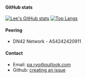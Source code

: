#### GitHub stats
[![Lee's GitHub stats](https://github-readme-stats.vercel.app/api?username=RyoLee&line_height=24.5&show_icons=true&hide_border=true&hide_title=true)](https://github.com/anuraghazra/github-readme-stats)
[![Top Langs](https://github-readme-stats.vercel.app/api/top-langs/?username=RyoLee&layout=compact&langs_count=8&hide_border=true&card_width=256&hide_title=true)](https://github.com/anuraghazra/github-readme-stats)
<!--
[![Lee's GitHub stats](https://github-readme-stats-ryolee.vercel.app/api?username=RyoLee&line_height=24.5&show_icons=true&hide_border=true&hide_title=true)](https://github.com/anuraghazra/github-readme-stats)
[![Top Langs](https://github-readme-stats-ryolee.vercel.app/api/top-langs/?username=RyoLee&layout=compact&langs_count=8&hide_border=true&card_width=256&hide_title=true)](https://github.com/anuraghazra/github-readme-stats)
-->

#### Peering
- DN42 Network - AS4242420911

#### Contact
- Email: [pa.ryo@outlook.com](mailto:pa.ryo@outlook.com)
- Github: [creating an issue](https://github.com/RyoLee/RyoLee/issues/new)

